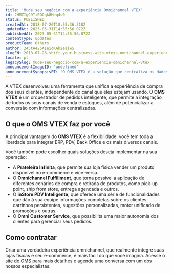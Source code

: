 ```yaml
---
title: 'Mude seu negócio com a experiência Omnichannel VTEX'
id: 2HMZIgC9TiEOCqk8Meq4s0
status: PUBLISHED
createdAt: 2018-07-26T18:55:36.318Z
updatedAt: 2023-05-31T14:55:56.072Z
publishedAt: 2023-05-31T14:55:56.072Z
contentType: updates
productTeam: Others
author: 245tA425AIeioKAk2eaiwS
slugEN: 2018-07-26-shift-your-business-with-vtexs-omnichannel-experience
locale: pt
legacySlug: mude-seu-negocio-com-a-experiencia-omnichannel-vtex
announcementImageID: 'undefined'
announcementSynopsisPT: 'O OMS VTEX é a solução que centraliza os dados dos seus clientes e integra todos os seus canais de venda e estoques.'
---
```


A VTEX desenvolveu uma ferramenta que unifica a experiência de compra dos seus clientes, independente do canal que eles estejam usando. O __OMS VTEX__ é um orquestrador de pedidos inteligente, que permite a integração de todos os seus canais de venda e estoques, além de potencializar a conversão com informações centralizadas.


## O que o OMS VTEX faz por você
A principal vantagem do __OMS VTEX__ é a flexibilidade: você tem toda a liberdade para integrar ERP, PDV, Back Office e os mais diversos canais.

Você também pode escolher quais soluções deseja implementar na sua operação:
- A __Prateleira Infinita__, que permite sua loja física vender um produto disponível no e-commerce e vice-versa.
- O __Omnichannel Fulfillment__, que torna possível a aplicação de diferentes cenários de compra e retirada de produtos, como pick-up point, ship from store, entrega agendada e outros.
- O __inStore PDV Inteligente__, que oferece uma série de funcionalidades que dão à sua equipe informações completas sobre os clientes: carrinhos persistentes, sugestões personalizadas, motor unificado de promoções e outras.
- O __Omni Customer Service__, que possibilita uma maior autonomia dos clientes para gerenciar seus pedidos.


## Como contratar
Criar uma verdadeira experiência omnichannel, que realmente integre suas lojas físicas e seu e-commerce, é mais fácil do que você imagina. Acesse o [site do OMS](http://oms.vtex.com/) para mais detalhes e agende uma conversa com um dos nossos especialistas.
